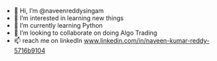 - 👋 Hi, I’m @naveenreddysingam
- 👀 I’m interested in learning new things
- 🌱 I’m currently learning Python
- 💞️ I’m looking to collaborate on doing Algo Trading 
- 📫 reach me on linkedIn www.linkedin.com/in/naveen-kumar-reddy-5716b9104

<!---
naveenreddysingam/naveenreddysingam is a ✨ special ✨ repository because its `README.md` (this file) appears on your GitHub profile.
You can click the Preview link to take a look at your changes.
--->
